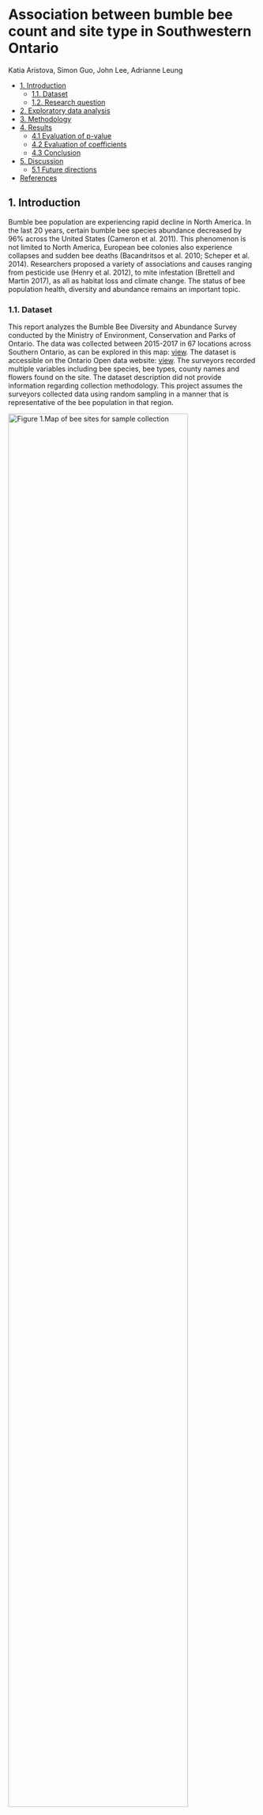 Association between bumble bee count and site type in Southwestern
Ontario
================
Katia Aristova, Simon Guo, John Lee, Adrianne Leung

-   [1. Introduction](#1-introduction)
    -   [1.1. Dataset](#11-dataset)
    -   [1.2. Research question](#12-research-question)
-   [2. Exploratory data analysis](#2-exploratory-data-analysis)
-   [3. Methodology](#3-methodology)
-   [4. Results](#4-results)
    -   [4.1 Evaluation of p-value](#41-evaluation-of-p-value)
    -   [4.2 Evaluation of coefficients](#42-evaluation-of-coefficients)
    -   [4.3 Conclusion](#43-conclusion)
-   [5. Discussion](#5-discussion)
    -   [5.1 Future directions](#51-future-directions)
-   [References](#references)

## 1. Introduction

Bumble bee population are experiencing rapid decline in North America.
In the last 20 years, certain bumble bee species abundance decreased by
96% across the United States (Cameron et al. 2011). This phenomenon is
not limited to North America, European bee colonies also experience
collapses and sudden bee deaths (Bacandritsos et al. 2010; Scheper et
al. 2014). Researchers proposed a variety of associations and causes
ranging from pesticide use (Henry et al. 2012), to mite infestation
(Brettell and Martin 2017), as all as habitat loss and climate change.
The status of bee population health, diversity and abundance remains an
important topic.

### 1.1. Dataset

This report analyzes the Bumble Bee Diversity and Abundance Survey
conducted by the Ministry of Environment, Conservation and Parks of
Ontario. The data was collected between 2015-2017 in 67 locations across
Southern Ontario, as can be explored in this map:
[view](https://data.ontario.ca/dataset/bumble-bee-diversity-and-abundance-survey).
The dataset is accessible on the Ontario Open data website:
[view](https://data.ontario.ca/dataset/bumble-bee-diversity-and-abundance-survey).
The surveyors recorded multiple variables including bee species, bee
types, county names and flowers found on the site. The dataset
description did not provide information regarding collection
methodology. This project assumes the surveyors collected data using
random sampling in a manner that is representative of the bee population
in that region.

<img src="../src/figures/Bumblebee_survey_area.png" title="Figure 1.Map of bee sites for sample collection" alt="Figure 1.Map of bee sites for sample collection" width="85%" />

Figure 1.Map of bee sites for sample collection

*Source: Image from interactive map of Bumble Bee Diversity and
Abundance Survey
[website](http://www.moegisportal.ca/agol/AccessibleViewer/index.html?appid=e38703b018ff4e3ca09f2878879a4e34)*

### 1.2. Research question

The analysis aims to determine the differences in bee counts between
sites:

-   Agricultural
-   Natural
-   Semi-natural remnant

**Null hypothesis**: The bee count values are not different between all
pairs of agricultural, natural and semi-natural remnant sites in
Southern Ontario.  
**Alternative hypothesis**: The bee count values are different between
all pairs of agricultural, natural and semi-natural remnant sites in
Southern Ontario.

## 2. Exploratory data analysis

The following histogram shows the distributions of the bumble bee
collected from different types of site. The distributions are highly
right-skewed. The x axis of the following histogram was limited to 60 to
show the shape of the distribution.

<img src="../src/figures/bee_df_hist.png" title="Figure 2. The distribution of bee counts at each site type" alt="Figure 2. The distribution of bee counts at each site type" width="80%" />

Figure 2. The distribution of bee counts at each site type

The following violin plot shows not only the distribution of the number
of bees but also the mean and median. The mean is shown as white dots,
while the median is shown as black dots. In order to include all the
data points, log scale was applied to the x-axis of the plot.

<img src="../src/figures/bee_df_violin.png" title="Figure 3. The distribution of bee counts with the mean and median" alt="Figure 3. The distribution of bee counts with the mean and median" width="80%" />

Figure 3. The distribution of bee counts with the mean and median

The below figure shows the jitter plot for the number of bees collected
at each site. The hypothesis testing would be required to find out
whether the number of bees collected at each site is different from one
another.

<img src="../src/figures/bee_df_jitter.png" title="Figure 4. The distribution of the bees collected on different sites" alt="Figure 4. The distribution of the bees collected on different sites" width="100%" />

Figure 4. The distribution of the bees collected on different sites

The histograms and the violin plots show that the data is skewed to the
right because most counts are zero. Even if the response variable was
continuous (e.g. weight instead of count), using means would not be
appropriate since the data is skewed.

Initially, the approach was to use grouped data by site id. This
approached yielded more counts as the rows were summed. However, it was
the wrong approach as each observation should be treated independently
since they are independent and random observations.

The GPS coordinates were omitted the project is not looking at specific
locations but the rather location types. Other features like species
names were also omitted as this project aims to look at site types. If
our group has a domain expert, it would be useful to also analyze
species types and bee types. Without an expert it is impossible to
interpret outcomes of more specific analysis since we do not know which
species are more common or which bee types are more common.

**Data quality**

We assume the data was collected in a way that is unbiased and
generalizable to the Southwestern Ontario region. The dataset was
collected by the Ministry of Environment, Conservation and Parks of
Ontario, so it is likely they used randomized sampling techniques.

All of the data was collected between May and August each year between
2015 and 2017. As a result, data collection controls for seasons
(i.e. all site types are visited during same time periods, rather than
having one site type visited in the fall and one in the summer).

## 3. Methodology

In this project, all possible relationships will be analyzed:

-   Agricultural vs natural
-   Agricultural vs semi-natural remnant
-   Natural vs semi-natural remnant

Poisson regression model and the zero-inflation model are two candidates
for modeling the relationship between counts and site types.

Counts is a discrete variable making Anova and permutation tests using
means or medians inappropriate to use. According to (Roback and Legler
2021), Poisson regression is a suitable model for this problem because
it is typically used to model counts per unit of space or time. This is
the case with the bee count survey. The parameter of interest is
*λ*<sub>*i*</sub> which is the average number of bees per unit of space.
The formula for this model is:
*l**o**g*(*λ*<sub>*i*</sub>=*β*<sub>0</sub>+*β*<sub>1</sub>*x*<sub>*i*</sub>)

(Roback and Legler 2021) describe the following assumptions:

> <font size="2.5">1. Poisson Response: The response variable is a count
> per unit of time or space, described by a Poisson distribution.<br> 2.
> Independence: The observations must be independent of one another.
> <br> 3. Mean=Variance: By definition, the mean of a Poisson random
> variable must be equal to its variance. <br> 4. Linearity: The log of
> the mean rate, *l**o**g*(*λ*<sub>*i*</sub>), must be a linear function
> of *x*.</font>

*Source: Direct quote from Roback and Legler (2021)*

The four assumptions are assessed in our dataset and we conclude the
below:

1.  The bee survey dataset satisfies the first assumption the number of
    bees is a count variable per unit of space (and time).  
2.  We do not know how the samples have been collected but it is very
    plausible they were collected independently.  
3.  We assume that the count of bees (in the population) has equal mean
    and variance.
4.  We assume that the average number of bees per unit of space and time
    has a linear relationship with the site type.

Given the limited knowledge about this dataset, we will proceed with the
Poisson regression model.

Tools used for the analysis include R(R Core Team 2021),
tidyverse(Wickham et al. 2019), knitr(Xie 2014).

**Sidenote:** The zero-inflation model is likely an even more suitable
model for this dataset. However, it is more difficult to interpret and
understand how to use it appropriately as our team does not have
experience with this type of modelling. Zero-inflation model is used
when a large number of counts is zero, which is the case in this
dataset.

## 4. Results

To compare the differences in bee counts between site types, a
significance level *α* = 0.05 is used to evaluate the p-values of the
Poisson regression test of the three pairs of baseline and response
variables. We can see the results of the test in Table 2 below.

### 4.1 Evaluation of p-value

The p-values of the site type pairs Agricultural and Semi-natural
remnant, as well as the pair Natural and Semi-natural remnant, which are
0 and 0.005 respectively as shown in the below Table 2. They are both
smaller than 0.05. Therefore, we have evidence to reject the null
hypothesis for only two pairs of site types, meaning that the bee count
values are different between agricultural and semi-natural remnant, as
well as natural and semi-natural remnant sites in Southern Ontario.

However, for the pair Agricultural and Natural, the p-value is 0.064,
which is larger than 0.05. Therefore, we accept the null hypothesis that
the bee count values are not different between agricultural and natural
remnant sites in Southern Ontario.

### 4.2 Evaluation of coefficients

Since this is a log linear regression, the coefficients were converted
(*e* to the power of estimated coefficient) and stored in the `coeff`
column for easier interpretation.

The coefficients of site types also indicate that there is a difference
between the two pairs of site types Agricultural and Semi-natural
remnant. The mean count for Semi-natural remnant is 1.222 times higher
than Agricultural. The same applies to the Natural and Semi-natural
remnant pair, where Semi-natural mean count is 1.132 times higher.

However, the coefficient of the pair of site types Agricultural and
Natural sites is 1.079, which shows that there is minor difference
between the pair.

### 4.3 Conclusion

Both the p-values and coefficients lead to the same conclusion.

1.  We can only reject the null hypothesis for two pairs of site types
    Agricultural and Semi-natural remnant, as well as the pair Natural
    and Semi-natural remnant. We can conclude that it is statistically
    significant that the bee counts are different between site type
    pairs Agricultural and Semi-natural remnant, as well as the pair
    Natural and Semi-natural remnant in Southern Ontario.

2.  For the pair of site types Agricultural and Natural remnant, it is
    not statistically significant that the bee counts are different.

<table class="table" style="width: auto !important; ">
<caption>
Table 1. Analysis results
</caption>
<thead>
<tr>
<th style="text-align:left;">
Site type pairs
</th>
<th style="text-align:right;">
Estimate
</th>
<th style="text-align:right;">
Standard error
</th>
<th style="text-align:right;">
Statistic
</th>
<th style="text-align:right;">
p-value (rounded)
</th>
<th style="text-align:right;">
Coefficient
</th>
</tr>
</thead>
<tbody>
<tr>
<td style="text-align:left;">
Agricultural(ref) vs natural
</td>
<td style="text-align:right;">
0.0759158
</td>
<td style="text-align:right;">
0.0409905
</td>
<td style="text-align:right;">
1.852033
</td>
<td style="text-align:right;">
0.064
</td>
<td style="text-align:right;">
1.079
</td>
</tr>
<tr>
<td style="text-align:left;">
Agricultural(ref) vs semi-natural remnant
</td>
<td style="text-align:right;">
0.2001459
</td>
<td style="text-align:right;">
0.0344886
</td>
<td style="text-align:right;">
5.803244
</td>
<td style="text-align:right;">
0.000
</td>
<td style="text-align:right;">
1.222
</td>
</tr>
<tr>
<td style="text-align:left;">
Natural(ref) vs semi-natural remnant
</td>
<td style="text-align:right;">
0.1242301
</td>
<td style="text-align:right;">
0.0438334
</td>
<td style="text-align:right;">
2.834140
</td>
<td style="text-align:right;">
0.005
</td>
<td style="text-align:right;">
1.132
</td>
</tr>
</tbody>
</table>

## 5. Discussion

The study would benefit from further analysis of Semi-natural remnant
type characteristics. Currently, the information is lacking in regards
to what makes these sites more attractive to the bees. One explanation
could be that the agricultural sites have mono-cultural crops that may
or may not be attractive. Pesticide use could also be a factor. It is
also unclear how “natural” the Natural site type is given the highly
developed landscape of Southern Ontario. Human activities have disturbed
and fragmented habitats. A Semi-natural site could potentially have more
plant diversity if the plants are planted deliberately, for example.

### 5.1 Future directions

The zero-inflation analysis found that all counts are significantly
different. However, we lack expertise to draw conclusion from this
analysis because zeros are treated as a separate part of the test
analysis using the `pscl` package function `zeroinfl`. It would be
useful to come back to this problem and see if it can be reevaluated
with a zero-inflation model. More information can be found in the
Jupyter notebook file containing the literate code for this project
(sections 4.3 and 5.3):
[view](https://github.com/UBC-MDS/DSCI_522_Bee_Count_Comparison_Group_26/blob/main/src/literate_code/main_literal_code_analysis.ipynb).

## References

<div id="refs" class="references csl-bib-body hanging-indent">

<div id="ref-bacandritsos2010sudden" class="csl-entry">

Bacandritsos, N, A Granato, G Budge, I Papanastasiou, E Roinioti, M
Caldon, C Falcaro, A Gallina, and F Mutinelli. 2010. “Sudden Deaths and
Colony Population Decline in Greek Honey Bee Colonies.” *Journal of
Invertebrate Pathology* 105 (3): 335–40.

</div>

<div id="ref-brettell2017oldest" class="csl-entry">

Brettell, Laura E, and Stephen J Martin. 2017. “Oldest Varroa Tolerant
Honey Bee Population Provides Insight into the Origins of the Global
Decline of Honey Bees.” *Scientific Reports* 7 (1): 1–7.

</div>

<div id="ref-cameron2011patterns" class="csl-entry">

Cameron, Sydney A, Jeffrey D Lozier, James P Strange, Jonathan B Koch,
Nils Cordes, Leellen F Solter, and Terry L Griswold. 2011. “Patterns of
Widespread Decline in North American Bumble Bees.” *Proceedings of the
National Academy of Sciences* 108 (2): 662–67.

</div>

<div id="ref-henry2012common" class="csl-entry">

Henry, Mickaël, Maxime Beguin, Fabrice Requier, Orianne Rollin,
Jean-François Odoux, Pierrick Aupinel, Jean Aptel, Sylvie Tchamitchian,
and Axel Decourtye. 2012. “A Common Pesticide Decreases Foraging Success
and Survival in Honey Bees.” *Science* 336 (6079): 348–50.

</div>

<div id="ref-R" class="csl-entry">

R Core Team. 2021. *R: A Language and Environment for Statistical
Computing*. Vienna, Austria: R Foundation for Statistical Computing.
<https://www.R-project.org/>.

</div>

<div id="ref-roback2021beyond" class="csl-entry">

Roback, Paul, and Julie Legler. 2021. *Beyond Multiple Linear
Regression: Applied Generalized Linear Models and Multilevel Models in
r*. CRC Press.

</div>

<div id="ref-scheper2014museum" class="csl-entry">

Scheper, Jeroen, Menno Reemer, Ruud van Kats, Wim A Ozinga, Giel TJ van
der Linden, Joop HJ Schaminée, Henk Siepel, and David Kleijn. 2014.
“Museum Specimens Reveal Loss of Pollen Host Plants as Key Factor
Driving Wild Bee Decline in the Netherlands.” *Proceedings of the
National Academy of Sciences* 111 (49): 17552–57.

</div>

<div id="ref-tidyverse" class="csl-entry">

Wickham, Hadley, Mara Averick, Jennifer Bryan, Winston Chang, Lucy
D’Agostino McGowan, Romain François, Garrett Grolemund, et al. 2019.
“Welcome to the <span class="nocase">tidyverse</span>.” *Journal of Open
Source Software* 4 (43): 1686. <https://doi.org/10.21105/joss.01686>.

</div>

<div id="ref-knitr" class="csl-entry">

Xie, Yihui. 2014. “Knitr: A Comprehensive Tool for Reproducible Research
in R.” In *Implementing Reproducible Computational Research*, edited by
Victoria Stodden, Friedrich Leisch, and Roger D. Peng. Chapman;
Hall/CRC. <http://www.crcpress.com/product/isbn/9781466561595>.

</div>

</div>
